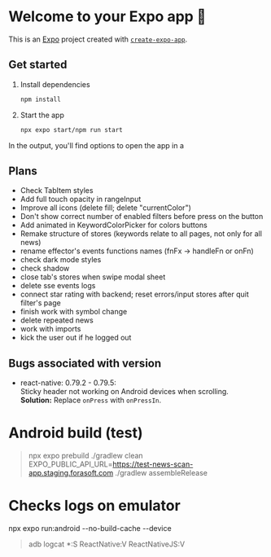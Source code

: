 # Welcome to your Expo app 👋

This is an [Expo](https://expo.dev) project created with [`create-expo-app`](https://www.npmjs.com/package/create-expo-app).

## Get started

1. Install dependencies

   ```bash
   npm install
   ```

2. Start the app

   ```bash
   npx expo start/npm run start
   ```

In the output, you'll find options to open the app in a

## Plans

- Check TabItem styles
- Add full touch opacity in rangeInput
- Improve all icons (delete fill; delete "currentColor")
- Don't show correct number of enabled filters before press on the button
- Add animated in KeywordColorPicker for colors buttons
- Remake structure of stores (keywords relate to all pages, not only for all news)
- rename effector's events functions names (fnFx -> handleFn or onFn)
- check dark mode styles
- check shadow
- close tab's stores when swipe modal sheet
- delete sse events logs
- connect star rating with backend; reset errors/input stores after quit filter's page
- finish work with symbol change
- delete repeated news
- work with imports
- kick the user out if he logged out

## Bugs associated with version

- react-native: 0.79.2 - 0.79.5:  
  Sticky header not working on Android devices when scrolling.  
  **Solution:** Replace `onPress` with `onPressIn`.

# Android build (test)

> npx expo prebuild
> ./gradlew clean
> EXPO_PUBLIC_API_URL=https://test-news-scan-app.staging.forasoft.com ./gradlew assembleRelease

# Checks logs on emulator

npx expo run:android --no-build-cache --device

> adb logcat \*:S ReactNative:V ReactNativeJS:V
